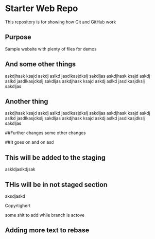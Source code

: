 # Starter Web Repo

This repository is for showing how Git and GitHub work

## Purpose

Sample website with plenty of files for demos


## And some other things
askdjhask ksajd askdj aslkd jasdlkasjdkslj sakdljas
askdjhask ksajd askdj aslkd jasdlkasjdkslj sakdljas
askdjhask ksajd askdj aslkd jasdlkasjdkslj sakdljas

## Another thing
askdjhask ksajd askdj aslkd jasdlkasjdkslj sakdljas
askdjhask ksajd askdj aslkd jasdlkasjdkslj sakdljas
askdjhask ksajd askdj aslkd jasdlkasjdkslj sakdljas

##Further changes
some other changes


##It goes on and on
asd

## This will be added to the staging
askldjaslkdjsak

## THis will be in not staged section
aksdjaskd


Copyrtighert 


some shit to add while branch is actove


## Adding more text to rebase
